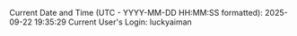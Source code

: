 Current Date and Time (UTC - YYYY-MM-DD HH:MM:SS formatted): 2025-09-22 19:35:29
Current User's Login: luckyaiman
